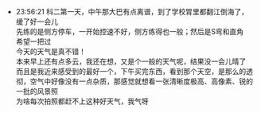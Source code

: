 
- 23:56:21 科二第一天，中午那大巴有点离谱，到了学校胃里都翻江倒海了，缓了好一会儿<br>先练的是侧方停车，一开始控速不好，侧方练得也一般；然后是S弯和直角<br>希望一把过<br>今天的天气是真不错！<br>本来早上还有点多云，我还在想，又是个一般的天气呢，结果没一会儿晴了<br>而且是我近来感受到的最好一个，下午买完东西，看到那个天空，是那么的透彻，空气中好像没有一点杂质，那感觉就想看一张清晰度极高、高像素、锐的一批的风景照<br>为啥每次拍照都赶不上这种好天气，我气呀<br>